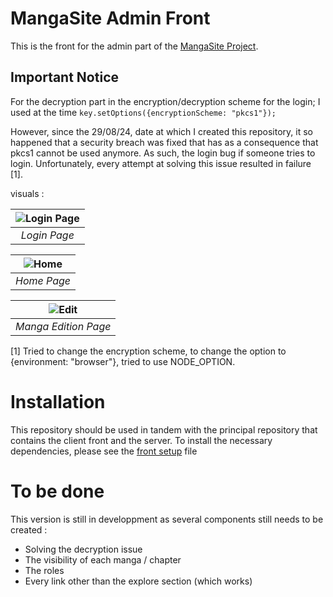 # MangaSite Admin Front

This is the front for the admin part of the [MangaSite Project](https://github.com/Akutchi/MangaSite/tree/master).

## Important Notice
For the decryption part in the encryption/decryption scheme for the login; I used at the time
```key.setOptions({encryptionScheme: "pkcs1"});```

However, since the 29/08/24, date at which I created this repository, it so happened that a security breach was fixed that has as a consequence that pkcs1 cannot be used anymore.
As such, the login bug if someone tries to login. Unfortunately, every attempt at solving this issue resulted in failure [1].

visuals :

| ![Login Page](./doc/front/Login_Page.png) |
|:--:|
| *Login Page* |

| ![Home](./doc/front/admin_board.png) |
|:--:|
| *Home Page* |

| ![Edit](./doc/front/Edit_Page.png) |
|:--:|
| *Manga Edition Page* |

[1] Tried to change the encryption scheme, to change the option to {environment: "browser"}, tried to use NODE_OPTION.

# Installation
This repository should be used in tandem with the principal repository that contains the client front and the server.
To install the necessary dependencies, please see the [front setup](./doc/front/front_setup.md) file

# To be done

This version is still in developpment as several components still needs to be created :
- Solving the decryption issue
- The visibility of each manga / chapter
- The roles
- Every link other than the explore section (which works)
